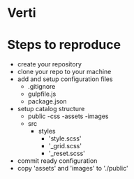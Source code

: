 # Verti

# Steps to reproduce 
 - create your repository
 - clone your repo to your machine
 - add and setup configuration files
    - .gitignore
    - gulpfile.js
    - package.json
 - setup catalog structure
    - public
      -css
      -assets
      -images
    - src
        - styles
          - 'style.scss'
          - '_grid.scss'
          - '_reset.scss'
 - commit ready configuration
 - copy 'assets' and 'images' to './public'